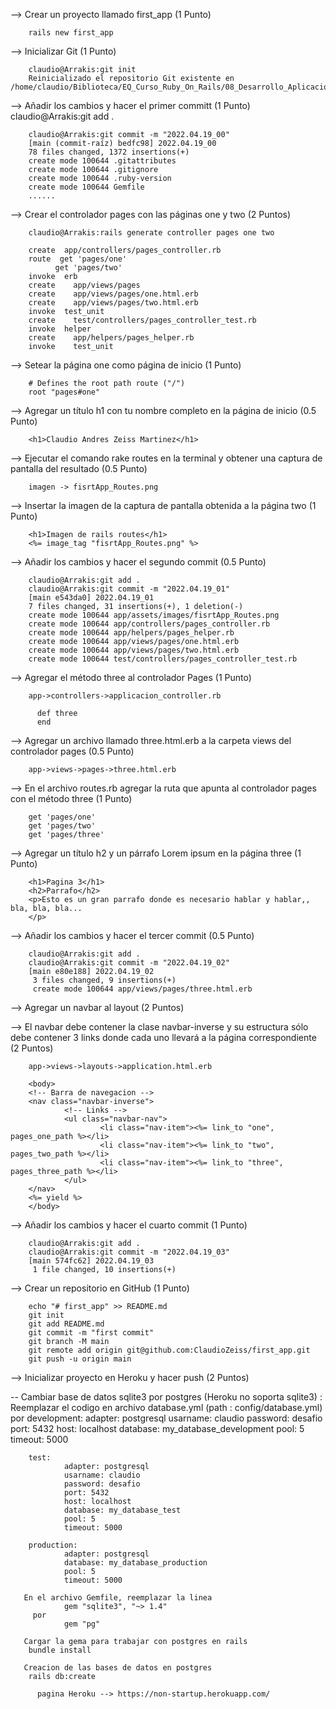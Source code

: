 

--> Crear un proyecto llamado first_app (1 Punto)

        rails new first_app

--> Inicializar Git (1 Punto)

        claudio@Arrakis:git init
        Reinicializado el repositorio Git existente en /home/claudio/Biblioteca/EQ_Curso_Ruby_On_Rails/08_Desarrollo_Aplicaciones_Ruby_on_Rails/03_Aplicaciones_en_Rails/Dia_02/Desafio_Proyecto01/first_app/.git/

--> Añadir los cambios y hacer el primer committ (1 Punto)
claudio@Arrakis:git add .

        claudio@Arrakis:git commit -m "2022.04.19_00"
        [main (commit-raíz) bedfc98] 2022.04.19_00
        78 files changed, 1372 insertions(+)
        create mode 100644 .gitattributes
        create mode 100644 .gitignore
        create mode 100644 .ruby-version
        create mode 100644 Gemfile
        ......

--> Crear el controlador pages con las páginas one y two (2 Puntos)
        
        claudio@Arrakis:rails generate controller pages one two
      
        create  app/controllers/pages_controller.rb
        route  get 'pages/one'
              get 'pages/two'
        invoke  erb
        create    app/views/pages
        create    app/views/pages/one.html.erb
        create    app/views/pages/two.html.erb
        invoke  test_unit
        create    test/controllers/pages_controller_test.rb
        invoke  helper
        create    app/helpers/pages_helper.rb
        invoke    test_unit
      
--> Setear la página one como página de inicio (1 Punto)

        # Defines the root path route ("/")
        root "pages#one"

--> Agregar un título h1 con tu nombre completo en la página de inicio (0.5 Punto)

        <h1>Claudio Andres Zeiss Martinez</h1>


--> Ejecutar el comando rake routes en la terminal y obtener una captura de pantalla del resultado (0.5 Punto)

        imagen -> fisrtApp_Routes.png

--> Insertar la imagen de la captura de pantalla obtenida a la página two (1 Punto)

        <h1>Imagen de rails routes</h1>
        <%= image_tag "fisrtApp_Routes.png" %>

--> Añadir los cambios y hacer el segundo commit (0.5 Punto)

        claudio@Arrakis:git add .
        claudio@Arrakis:git commit -m "2022.04.19_01"
        [main e543da0] 2022.04.19_01
        7 files changed, 31 insertions(+), 1 deletion(-)
        create mode 100644 app/assets/images/fisrtApp_Routes.png
        create mode 100644 app/controllers/pages_controller.rb
        create mode 100644 app/helpers/pages_helper.rb
        create mode 100644 app/views/pages/one.html.erb
        create mode 100644 app/views/pages/two.html.erb
        create mode 100644 test/controllers/pages_controller_test.rb

--> Agregar el método three al controlador Pages (1 Punto)
        
        app->controllers->applicacion_controller.rb
        
          def three
          end

--> Agregar un archivo llamado three.html.erb a la carpeta views del controlador pages (0.5 Punto)

        app->views->pages->three.html.erb

--> En el archivo routes.rb agregar la ruta que apunta al controlador pages con el método three (1 Punto)

        get 'pages/one'
        get 'pages/two'
        get 'pages/three'
  
--> Agregar un título h2 y un párrafo Lorem ipsum en la página three (1 Punto)

        <h1>Pagina 3</h1>
        <h2>Parrafo</h2>
        <p>Esto es un gran parrafo donde es necesario hablar y hablar,, bla, bla, bla...
        </p>
        
--> Añadir los cambios y hacer el tercer commit (0.5 Punto)

        claudio@Arrakis:git add .
        claudio@Arrakis:git commit -m "2022.04.19_02"
        [main e80e188] 2022.04.19_02
         3 files changed, 9 insertions(+)
         create mode 100644 app/views/pages/three.html.erb

--> Agregar un navbar al layout (2 Puntos)

--> El navbar debe contener la clase navbar-inverse y su estructura sólo debe contener 3 links donde cada uno llevará a la página correspondiente (2 Puntos)

        app->views->layouts->application.html.erb

        <body>
        <!-- Barra de navegacion -->
        <nav class="navbar-inverse"> 
                <!-- Links --> 
                <ul class="navbar-nav"> 
                        <li class="nav-item"><%= link_to "one", pages_one_path %></li> 
                        <li class="nav-item"><%= link_to "two", pages_two_path %></li> 
                        <li class="nav-item"><%= link_to "three", pages_three_path %></li> 
                </ul> 
        </nav> 
        <%= yield %>
        </body>


--> Añadir los cambios y hacer el cuarto commit (1 Punto)

        claudio@Arrakis:git add .
        claudio@Arrakis:git commit -m "2022.04.19_03"
        [main 574fc62] 2022.04.19_03
         1 file changed, 10 insertions(+)

--> Crear un repositorio en GitHub (1 Punto)

        echo "# first_app" >> README.md
        git init
        git add README.md
        git commit -m "first commit"
        git branch -M main
        git remote add origin git@github.com:ClaudioZeiss/first_app.git
        git push -u origin main

--> Inicializar proyecto en Heroku y hacer push (2 Puntos)
        
   -- Cambiar base de datos sqlite3 por postgres (Heroku no soporta sqlite3) :
      Reemplazar el codigo en archivo database.yml (path : config/database.yml) por
        development:
        adapter: postgresql
                usarname: claudio
                password: desafio
                port: 5432
                host: localhost
                database: my_database_development
                pool: 5
                timeout: 5000

        test:
                adapter: postgresql
                usarname: claudio
                password: desafio
                port: 5432
                host: localhost  
                database: my_database_test
                pool: 5
                timeout: 5000

        production:
                adapter: postgresql
                database: my_database_production
                pool: 5
                timeout: 5000
        
       En el archivo Gemfile, reemplazar la linea
                gem "sqlite3", "~> 1.4"
         por
                gem "pg"
        
       Cargar la gema para trabajar con postgres en rails
        bundle install
        
       Creacion de las bases de datos en postgres
        rails db:create  
          
          pagina Heroku --> https://non-startup.herokuapp.com/
      
